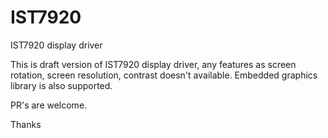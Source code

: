 # IST7920
IST7920 display driver

This is draft version of IST7920 display driver, any features as screen rotation, screen resolution, contrast doesn't available. Embedded graphics library is also supported.

PR's are welcome.

Thanks
